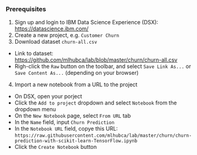 ### Prerequisites

1. Sign up and login to IBM Data Science Experience (DSX): https://datascience.ibm.com/
2. Create a new project, e.g. `Customer Churn`
3. Download dataset `churn-all.csv`
  - Link to dataset: https://github.com/mlhubca/lab/blob/master/churn/churn-all.csv
  - Righ-click the `Raw` button on the toolbar, and select `Save Link As...` or `Save Content As...` (depending on your browser)
4. Import a new notebook from a URL to the project
  - On DSX, open your porject
  - Click the `Add to project` dropdown and select `Notebook` from the dropdown menu
  - On the `New Notebook` page, select `From URL` tab
  - In the `Name` field, input `Churn Prediction`
  - In the `Notebook URL` field, copye this URL: `https://raw.githubusercontent.com/mlhubca/lab/master/churn/churn-prediction-with-scikit-learn-TensorFlow.ipynb`
  - Click the `Create Notebook` button
